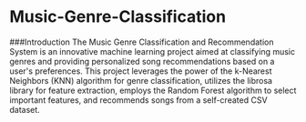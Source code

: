 # Music-Genre-Classification
###Introduction
The Music Genre Classification and Recommendation System is an innovative machine learning project aimed at classifying music genres and providing personalized song recommendations based on a user's preferences. This project leverages the power of the k-Nearest Neighbors (KNN) algorithm for genre classification, utilizes the librosa library for feature extraction, employs the Random Forest algorithm to select important features, and recommends songs from a self-created CSV dataset.
